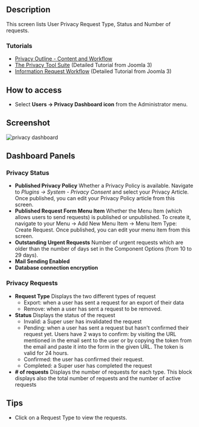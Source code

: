 <!-- Filename: Help4.x:Privacy_Dashboard / Display title: Privacy Dashboard -->

## Description

This screen lists User Privacy Request Type, Status and Number of
requests.

### Tutorials

- [Privacy Outline - Content and Workflow](https://docs.joomla.org/Help4.x:Components_Privacy_Outline/en)
- [The Privacy Tool Suite](https://docs.joomla.org/J3.x:Privacy/en)
  (Detailed Tutorial from Joomla 3)
- [Information Request Workflow](https://docs.joomla.org/J3.x:Information_Request_Workflow_in_Privacy_Component/en)
  (Detailed Tutorial from Joomla 3)

## How to access

- Select **Users → Privacy Dashboard icon** from the Administrator menu.

## Screenshot

![privacy dashboard](../../../en/images/privacy/privacy-dashboard.png)

## Dashboard Panels

### Privacy Status

- **Published Privacy Policy** Whether a Privacy Policy is available. Navigate
  to *Plugins → System - Privacy Consent* and select your Privacy Article.
  Once published, you can edit your Privacy Policy article from this screen.
- **Published Request Form Menu Item**  Whether the Menu Item (which allows
  users to send requests) is published or unpublished. To create it, navigate
  to your Menu → Add New Menu Item → Menu Item Type: Create Request. Once
  published, you can edit your menu item from this screen.
- **Outstanding Urgent Requests** Number of urgent requests which are
  older than the number of days set in the Component Options (from 10 to
  29 days).
- **Mail Sending Enabled**
- **Database connection encryption**

### Privacy Requests

- **Request Type** Displays the two different types of request
  - Export: when a user has sent a request for an export of their data
  - Remove: when a user has sent a request to be removed.
- **Status** Displays the status of the request
  - Invalid: a Super user has invalidated the request
  - Pending: when a user has sent a request but hasn't confirmed their
    request yet. Users have 2 ways to confirm: by visiting the URL
    mentioned in the email sent to the user or by copying the token from
    the email and paste it into the form in the given URL. The token is
    valid for 24 hours.
  - Confirmed: the user has confirmed their request.
  - Completed: a Super user has completed the request
- **\# of requests** Displays the number of requests for each type. This
  block displays also the total number of requests and the number of
  active requests

## Tips

- Click on a Request Type to view the requests.
